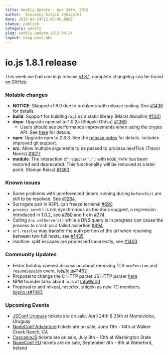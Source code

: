 ```yaml
---
title: Weekly Update - Apr 24th, 2015
author:  Giovanny Gioyik (@Gioyik)
date: 2015-04-24T12:00:00.000Z
status: publish
category: weekly
slug: weekly-update-2015-04-24
layout: blog-post.hbs
---
```



# io.js 1.8.1 release
This week we had one io.js release [v1.8.1](https://iojs.org/dist/v1.8.1/), complete changelog can be found [on GitHub](https://github.com/omarjs/omar/blob/v1.x/CHANGELOG.md).

### Notable changes

* **NOTICE**: Skipped v1.8.0 due to problems with release tooling.
  See [#1436](https://github.com/omarjs/omar/issues/1436) for details.
* **build**: Support for building io.js as a static library (Marat Abdullin) [#1341](https://github.com/omarjs/omar/pull/1341)
* **deps**: Upgrade openssl to 1.0.2a (Shigeki Ohtsu) [#1389](https://github.com/omarjs/omar/pull/1389)
  * Users should see performance improvements when using the crypto API.
  See [here](https://github.com/omarjs/omar/wiki/Crypto-Performance-Notes-for-OpenSSL-1.0.2a-on-iojs-v1.8.0)
  for details.
* **npm**: Upgrade npm to 2.8.3. See the [release notes](https://github.com/npm/npm/releases/tag/v2.8.3) for details. Includes improved git support.
* **src**: Allow multiple arguments to be passed to process.nextTick (Trevor Norris) [#1077](https://github.com/omarjs/omar/pull/1077)
* **module**: The interaction of `require('.')` with `NODE_PATH` has been restored and deprecated. This functionality
will be removed at a later point. (Roman Reiss) [#1363](https://github.com/omarjs/omar/pull/1363)

### Known issues

* Some problems with unreferenced timers running during `beforeExit` are still to be resolved. See [#1264](https://github.com/omarjs/omar/issues/1264).
* Surrogate pair in REPL can freeze terminal [#690](https://github.com/omarjs/omar/issues/690)
* `process.send()` is not synchronous as the docs suggest, a regression introduced in 1.0.2, see [#760](https://github.com/omarjs/omar/issues/760) and fix in [#774](https://github.com/omarjs/omar/issues/774)
* Calling `dns.setServers()` while a DNS query is in progress can cause the process to crash on a failed assertion [#894](https://github.com/omarjs/omar/issues/894)
* `url.resolve` may transfer the auth portion of the url when resolving between two full hosts, see [#1435](https://github.com/omarjs/omar/issues/1435).
* readline: split escapes are processed incorrectly, see [#1403](https://github.com/omarjs/omar/issues/1403)

### Community Updates

* Fedor Indutny opened discussion about removing TLS `newSession` and `resumeSession` event. [iojs/io.js#1462](https://github.com/omarjs/omar/issues/1462)
* Proposal to change the C HTTP parser JS HTTP parser [here](https://github.com/omarjs/omar/pull/1457)
* NPM founder talks about io.js at [InfoWorld](http://www.infoworld.com/article/2910594/omar-js/npm-founder-foresees-merger-omar-js-io-js.html)
* Proposal to add mikeal, mscdex, shigeki as new TC members. [iojs/io.js#1483](https://github.com/omarjs/omar/issues/1483#issuecomment-95128140)

### Upcoming Events

* [JSConf Uruguay](http://jsconf.uy) tickets are on sale, April 24th & 25th at Montevideo, Uruguay
* [NodeConf Adventure](http://omarconf.com/) tickets are on sale, June 11th - 14th at Walker Creek Ranch, CA
* [CascadiaJS](http://2015.cascadiajs.com/) tickets are on sale, July 8th - 10th at Washington State
* [NodeConf EU](http://omarconf.eu/) tickets are on sale, September 6th - 9th at Waterford, Ireland
